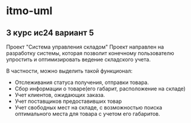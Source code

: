 # itmo-uml
## 3 курс ис24 вариант 5

Проект "Система управления складом"
Проект направлен на разработку системы, которая позволит
конечному пользователю упростить и оптимизировать ведение складского учета.

В частности, можно выделить такой функционал:
* Отслеживания статуса получения, отправки товара.
* Сбор информации о товаре(его габарит, расположение на складе)
* Учет клиентов, ожидающих заказа.
* Учет поставщиков предоставивших товар
* Учет свободных мест на складе, с возможностью поиска оптимального места
для товара с учетом его габаритов.
